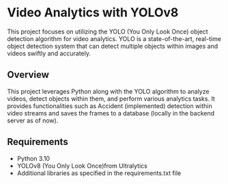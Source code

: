 # Video Analytics with YOLOv8

This project focuses on utilizing the YOLO (You Only Look Once) object detection algorithm for video analytics. YOLO is 
a state-of-the-art, real-time object detection system that can detect multiple objects within images 
and videos swiftly and accurately.

## Overview

This project leverages Python along with the YOLO algorithm to analyze videos, detect objects within them, 
and perform various analytics tasks. It provides functionalities such as Accident (implemented)
detection within video streams and saves the frames to a database (locally in the backend server as of now).

## Requirements

- Python 3.10
- YOLOv8 (You Only Look Once)from Ultralytics
- Additional libraries as specified in the requirements.txt file

